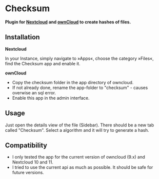 Checksum
========

**Plugin for [Nextcloud](https://nextcloud.com) and [ownCloud](https://owncloud.org) to create hashes of files.**

Installation
------------

**Nextcloud**

In your Instance, simply navigate to »Apps«, choose the category »Files«, find the Checksum app and enable it.

**ownCloud**
- Copy the checksum folder in the app directory of owncloud.
- If not already done, rename the app-folder to "checksum" - causes overwise an sql error.
- Enable this app in the admin interface.

Usage
-----

Just open the details view of the file (Sidebar). There should be a new tab called "Checksum". Select a algorithm and it will try to generate a hash.

Compatibility
-------------

- I only tested the app for the current version of owncloud (9.x) and Nextcloud 10 and 11.
- I tried to use the current api as much as possible. It should be safe for future versions.
